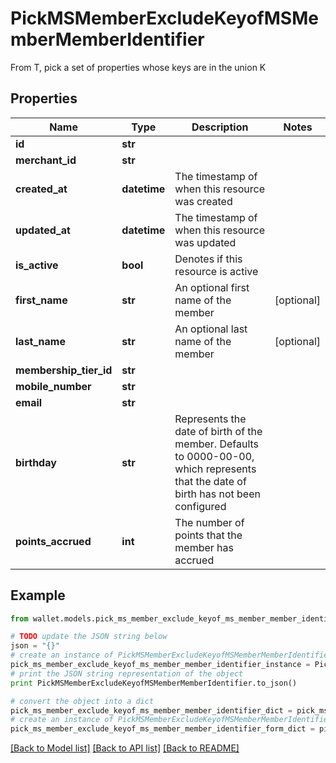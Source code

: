 # PickMSMemberExcludeKeyofMSMemberMemberIdentifier

From T, pick a set of properties whose keys are in the union K

## Properties

Name | Type | Description | Notes
------------ | ------------- | ------------- | -------------
**id** | **str** |  | 
**merchant_id** | **str** |  | 
**created_at** | **datetime** | The timestamp of when this resource was created | 
**updated_at** | **datetime** | The timestamp of when this resource was updated | 
**is_active** | **bool** | Denotes if this resource is active | 
**first_name** | **str** | An optional first name of the member | [optional] 
**last_name** | **str** | An optional last name of the member | [optional] 
**membership_tier_id** | **str** |  | 
**mobile_number** | **str** |  | 
**email** | **str** |  | 
**birthday** | **str** | Represents the date of birth of the member. Defaults to 0000-00-00, which represents that the date of birth has not been configured | 
**points_accrued** | **int** | The number of points that the member has accrued | 

## Example

```python
from wallet.models.pick_ms_member_exclude_keyof_ms_member_member_identifier import PickMSMemberExcludeKeyofMSMemberMemberIdentifier

# TODO update the JSON string below
json = "{}"
# create an instance of PickMSMemberExcludeKeyofMSMemberMemberIdentifier from a JSON string
pick_ms_member_exclude_keyof_ms_member_member_identifier_instance = PickMSMemberExcludeKeyofMSMemberMemberIdentifier.from_json(json)
# print the JSON string representation of the object
print PickMSMemberExcludeKeyofMSMemberMemberIdentifier.to_json()

# convert the object into a dict
pick_ms_member_exclude_keyof_ms_member_member_identifier_dict = pick_ms_member_exclude_keyof_ms_member_member_identifier_instance.to_dict()
# create an instance of PickMSMemberExcludeKeyofMSMemberMemberIdentifier from a dict
pick_ms_member_exclude_keyof_ms_member_member_identifier_form_dict = pick_ms_member_exclude_keyof_ms_member_member_identifier.from_dict(pick_ms_member_exclude_keyof_ms_member_member_identifier_dict)
```
[[Back to Model list]](../README.md#documentation-for-models) [[Back to API list]](../README.md#documentation-for-api-endpoints) [[Back to README]](../README.md)


